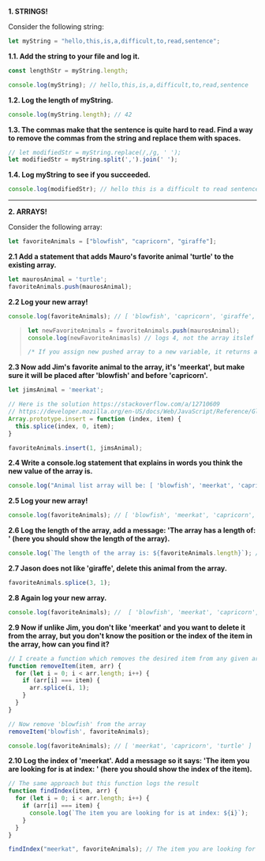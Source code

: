 **1. STRINGS!**

Consider the following string:

```javascript
let myString = "hello,this,is,a,difficult,to,read,sentence";
```

**1.1. Add the string to your file and log it.**

```javascript
const lengthStr = myString.length;

console.log(myString); // hello,this,is,a,difficult,to,read,sentence
```

**1.2. Log the length of myString.**

```javascript
console.log(myString.length); // 42
```

**1.3. The commas make that the sentence is quite hard to read. Find a way to remove the commas from the string and replace them with spaces.**

```javascript
// let modifiedStr = myString.replace(/,/g, ' ');
let modifiedStr = myString.split(',').join(' ');
```

**1.4. Log myString to see if you succeeded.**

```javascript
console.log(modifiedStr); // hello this is a difficult to read sentence
```

___

**2. ARRAYS!**

Consider the following array:

```javascript
let favoriteAnimals = ["blowfish", "capricorn", "giraffe"];
```

**2.1 Add a statement that adds Mauro's favorite animal 'turtle' to the existing array.**

```javascript
let maurosAnimal = 'turtle';
favoriteAnimals.push(maurosAnimal);
```

**2.2 Log your new array!**

```javascript
console.log(favoriteAnimals); // [ 'blowfish', 'capricorn', 'giraffe', 'turtle' ]
```

>  ```javascript
> let newFavoriteAnimals = favoriteAnimals.push(maurosAnimal);
>  console.log(newFavoriteAnimasls) // logs 4, not the array itslef
>
> /* If you assign new pushed array to a new variable, it returns a number. if you want to log desired result, you need to call it without assigning. */
> ``` 

**2.3 Now add Jim's favorite animal to the array, it's 'meerkat', but make sure it will be placed after 'blowfish' and before 'capricorn'.**

```javascript
let jimsAnimal = 'meerkat';

// Here is the solution https://stackoverflow.com/a/12710609
// https://developer.mozilla.org/en-US/docs/Web/JavaScript/Reference/Global_Objects/Array/splice
Array.prototype.insert = function (index, item) {
  this.splice(index, 0, item);
}

favoriteAnimals.insert(1, jimsAnimal);
```

**2.4 Write a console.log statement that explains in words you think the new value of the array is.**

```javascript
console.log("Animal list array will be: [ 'blowfish', 'meerkat', 'capricorn', 'giraffe', 'turtle' ]")
```

**2.5 Log your new array!**

```javascript
console.log(favoriteAnimals); // [ 'blowfish', 'meerkat', 'capricorn', 'giraffe', 'turtle' ]
```

**2.6 Log the length of the array, add a message: 'The array has a length of: ' (here you should show the length of the array).**

```javascript
console.log(`The length of the array is: ${favoriteAnimals.length}`); // The length of the array is: 5
```

**2.7 Jason does not like 'giraffe', delete this animal from the array.**

```javascript
favoriteAnimals.splice(3, 1);
```

**2.8 Again log your new array.**

```javascript
console.log(favoriteAnimals); //  [ 'blowfish', 'meerkat', 'capricorn', 'turtle' ]
```

**2.9 Now if unlike Jim, you don't like 'meerkat' and you want to delete it from the array, but you don't know the position or the index of the item in the array, how can you find it?**

```javascript
// I create a function which removes the desired item from any given array
function removeItem(item, arr) {
  for (let i = 0; i < arr.length; i++) {
    if (arr[i] === item) {
      arr.splice(i, 1);
    }
  }
}

// Now remove 'blowfish' from the array
removeItem('blowfish', favoriteAnimals);

console.log(favoriteAnimals); // [ 'meerkat', 'capricorn', 'turtle' ]
```

**2.10 Log the index of 'meerkat'. Add a message so it says: 'The item you are looking for is at index: ' (here you should show the index of the item).**

```javascript
// The same approach but this function logs the result
function findIndex(item, arr) {
  for (let i = 0; i < arr.length; i++) {
    if (arr[i] === item) {
      console.log(`The item you are looking for is at index: ${i}`);
    }
  }
}

findIndex("meerkat", favoriteAnimals); // The item you are looking for is at index: 0
```
